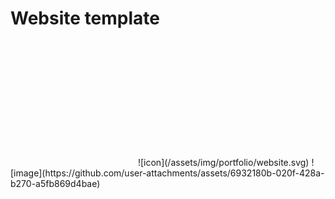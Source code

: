 # Website template
<svg width="200" height="200" xmlns="/assets/img/portfolio/website.svg">
  <!-- SVG 内容 -->
  ![地址](liubo-hub.github.io/cbliu/)
</svg>
![icon](/assets/img/portfolio/website.svg)
![image](https://github.com/user-attachments/assets/6932180b-020f-428a-b270-a5fb869d4bae)

